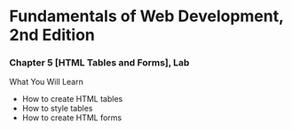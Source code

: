 # Fundamentals of Web Development, 2nd Edition
### Chapter 5 [HTML Tables and Forms], Lab

What You Will Learn
* How to create HTML tables
* How to style tables
* How to create HTML forms